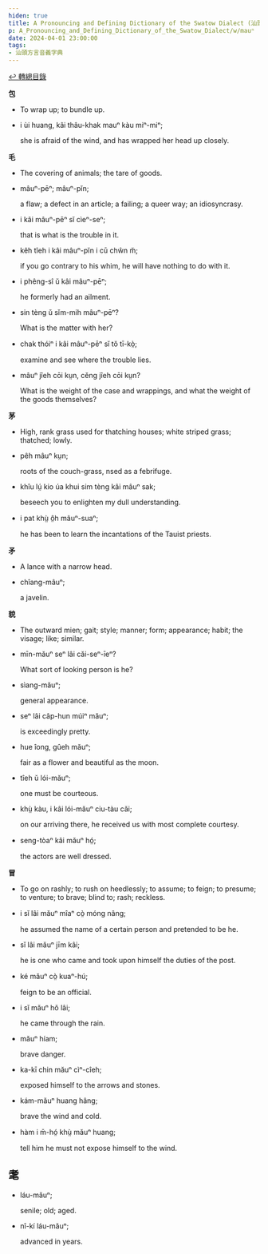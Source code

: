 ```yaml
---
hiden: true
title: A Pronouncing and Defining Dictionary of the Swatow Dialect (汕頭方言音義字典) / mauⁿ
p: A_Pronouncing_and_Defining_Dictionary_of_the_Swatow_Dialect/w/mauⁿ
date: 2024-04-01 23:00:00
tags: 
- 汕頭方言音義字典
---
```


[↩️ 轉總目錄](/A_Pronouncing_and_Defining_Dictionary_of_the_Swatow_Dialect)


**包**
- To wrap up; to bundle up.

- i ùi huang, kâi thâu-khak mauⁿ kàu miⁿ-miⁿ;

  she is afraid of the wind, and has wrapped her head up closely.

**毛**
- The covering of animals; the tare of goods.

- mâuⁿ-pēⁿ; mâuⁿ-pĭn;

  a flaw; a defect in an article; a failing; a queer way; an idiosyncrasy.

- i kâi mâuⁿ-pēⁿ sĭ cìeⁿ-seⁿ;

  that is what is the trouble in it.

- kêh tîeh i kâi mâuⁿ-pĭn i cū chŵn m̆;

  if you go contrary to his whim, he will have nothing to do with it.

- i phêng-sî ŭ kâi mâuⁿ-pēⁿ;

  he formerly had an ailment.

- sin tèng ŭ sĭm-mih mâuⁿ-pēⁿ?

  What is the matter with her?

- chak thóiⁿ i kâi mâuⁿ-pēⁿ sĭ tŏ tī-kò̤;

  examine and see where the trouble lies.

- mâuⁿ jîeh cōi kṳn, cĕng jîeh cōi kṳn?

  What is the weight of the case and wrappings, and what the weight of the goods themselves?

**茅**
- High, rank grass used for thatching houses; white striped grass; thatched; lowly.

- pêh mâuⁿ kṳn;

  roots of the couch-grass, nsed as a febrifuge.

- khîu lṳ́ kio úa khui sim tèng kâi mâuⁿ sak;

  beseech you to enlighten my dull understanding.

- i pat khṳ̀ ô̤h mâuⁿ-suaⁿ;

  he has been to learn the incantations of the Tauist priests.

**矛**
- A lance with a narrow head.

- chîang-mâuⁿ;

  a javelin.

**貌**
- The outward mien; gait; style; manner; form; appearance; habit; the visage; like; similar.

- mīn-măuⁿ seⁿ lâi căi-seⁿ-īeⁿ?

  What sort of looking person is he?

- sìang-măuⁿ;

  general appearance.

- seⁿ lâi câp-hun múiⁿ măuⁿ;

  is exceedingly pretty.

- hue îong, gûeh măuⁿ;

  fair as a flower and beautiful as the moon.

- tîeh ŭ lói-măuⁿ;

  one must be courteous.

- khṳ̀ kàu, i kâi lói-măuⁿ ciu-tàu căi;

  on our arriving there, he received us with most complete courtesy.

- seng-tòaⁿ kâi măuⁿ hó̤;

  the actors are well dressed.

**冒**
- To go on rashly; to rush on heedlessly; to assume; to feign; to presume; to venture; to brave; blind to; rash; reckless.

- i sĭ lâi măuⁿ mîaⁿ cò̤ móng nâng;

  he assumed the name of a certain person and pretended to be he.

- sĭ lâi măuⁿ jīm kâi;

  he is one who came and took upon himself the duties of the post.

- ké măuⁿ cò̤ kuaⁿ-hú;

  feign to be an official.

- i sĭ măuⁿ hŏ lâi;

  he came through the rain.

- măuⁿ híam;

  brave danger.

- ka-kī chin măuⁿ cìⁿ-cîeh;

  exposed himself to the arrows and stones.

- kám-măuⁿ huang hâng;

  brave the wind and cold.

- hàm i m̄-hó̤ khṳ̀ măuⁿ huang;

  tell him he must not expose himself to the wind.

**耄**
- 

- láu-măuⁿ;

  senile; old; aged.

- nî-kí láu-măuⁿ;

  advanced in years.